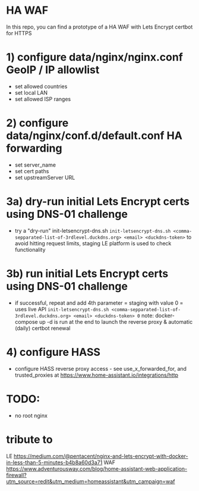 # HA WAF
In this repo, you can find a prototype of a HA WAF with Lets Encrypt certbot for HTTPS
# 1) configure data/nginx/nginx.conf GeoIP / IP allowlist
- set allowed countries
- set local LAN
- set allowed ISP ranges
# 2) configure data/nginx/conf.d/default.conf HA forwarding
- set server_name
- set cert paths
- set upstreamServer URL
# 3a) dry-run initial Lets Encrypt certs using DNS-01 challenge
- try a "dry-run" init-letsencrypt-dns.sh
`init-letsencrypt-dns.sh <comma-sepparated-list-of-3rdlevel.duckdns.org> <email> <duckdns-token>`
to avoid hitting request limits, staging LE platform is used to check functionality
# 3b) run initial Lets Encrypt certs using DNS-01 challenge
- if successful, repeat and add 4th parameter = staging with value 0 = uses live API
`init-letsencrypt-dns.sh <comma-sepparated-list-of-3rdlevel.duckdns.org> <email> <duckdns-token> 0`
note: docker-compose up -d is run at the end to launch the reverse proxy & automatic (daily) certbot renewal
# 4) configure HASS
- configure HASS reverse proxy access - see use_x_forwarded_for, and trusted_proxies at https://www.home-assistant.io/integrations/http

# TODO:
- no root nginx 

# tribute to 
LE https://medium.com/@pentacent/nginx-and-lets-encrypt-with-docker-in-less-than-5-minutes-b4b8a60d3a71
WAF https://www.adventurousway.com/blog/home-assistant-web-application-firewall?utm_source=redit&utm_medium=homeassistant&utm_campaign=waf
